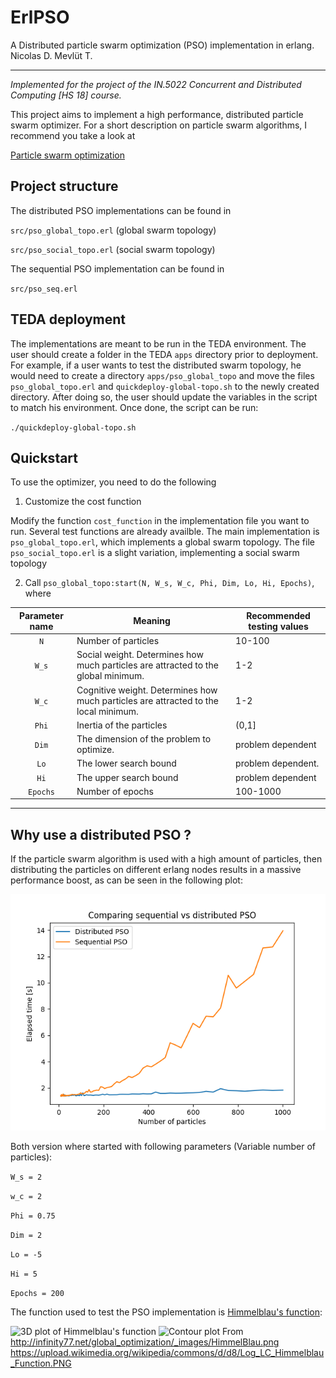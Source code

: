 # ErlPSO
A Distributed particle swarm optimization (PSO) implementation in erlang.
Nicolas D. Mevlüt T.

---
*Implemented for the project of the IN.5022 Concurrent and Distributed Computing [HS 18] course.*

This project aims to implement a high performance, distributed particle swarm optimizer. For a short description on particle swarm algorithms, I recommend you take a look at

[Particle swarm optimization](https://en.wikipedia.org/wiki/Particle_swarm_optimization)

## Project structure

The distributed PSO implementations can be found in


`src/pso_global_topo.erl` (global swarm topology)

`src/pso_social_topo.erl` (social swarm topology)

The sequential PSO implementation can be found in


`src/pso_seq.erl`

## TEDA deployment

The implementations are meant to be run in the TEDA environment. The user should create a folder in the TEDA `apps` directory prior to deployment. For example, if a user wants to test the distributed swarm topology, he would need to create a directory `apps/pso_global_topo` and move the files `pso_global_topo.erl` and `quickdeploy-global-topo.sh` to the newly created directory.
After doing so, the user should update the variables in the script to match his environment. Once done, the script can be run:

`./quickdeploy-global-topo.sh`

## Quickstart

To use the optimizer, you need to do the following

1. Customize the cost function

Modify the function `cost_function` in the implementation file you want to run. Several test functions are already availble.
The main implementation is `pso_global_topo.erl`, which implements a global swarm topology.
The file `pso_social_topo.erl` is a slight variation, implementing a social swarm topology

2. Call `pso_global_topo:start(N, W_s, W_c, Phi, Dim, Lo, Hi, Epochs)`, where

| Parameter name | Meaning | Recommended testing values |
|:--------------:|---------|----------------------------|
|`N`             | Number of particles | 10-100 |
|`W_s`           | Social weight. Determines how much particles are attracted to the global minimum. | 1-2 |
| `W_c`          | Cognitive weight. Determines how much particles are attracted to the local minimum. | 1-2 |
| `Phi`          | Inertia of the particles | (0,1] |
| `Dim`          | The dimension of the problem to optimize. | problem dependent |
| `Lo`           | The lower search bound | problem dependent. |
| `Hi`           | The upper search bound | problem dependent |
| `Epochs`       | Number of epochs | 100-1000 |

---

## Why use a distributed PSO ? 

If the particle swarm algorithm is used with a high amount of particles, then distributing the particles on different erlang nodes results in a massive performance boost, as can be seen in the following plot:

![pso_plot](data/result.png)

Both version where started with following parameters (Variable number of particles):

`W_s = 2`

`w_c = 2`

`Phi = 0.75`

`Dim = 2`

`Lo = -5`

`Hi = 5`

`Epochs = 200`

The function used to test the PSO implementation is [Himmelblau's function](https://en.m.wikipedia.org/wiki/Himmelblau%27s_function):

![3D plot of Himmelblau's function](http://infinity77.net/global_optimization/_images/HimmelBlau.png)
![Contour plot](https://upload.wikimedia.org/wikipedia/commons/d/d8/Log_LC_Himmelblau_Function.PNG)
From
http://infinity77.net/global_optimization/_images/HimmelBlau.png
https://upload.wikimedia.org/wikipedia/commons/d/d8/Log_LC_Himmelblau_Function.PNG
